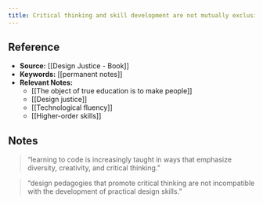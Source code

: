 ```yaml
---
title: Critical thinking and skill development are not mutually exclusive
---
```

## Reference
- **Source:** [[Design Justice - Book]]
- **Keywords:** [[permanent notes]]
- **Relevant Notes:** 
	- [[The object of true education is to make people]]
	- [[Design justice]]
	- [[Technological fluency]]
	- [[Higher-order skills]]
## Notes
> “learning to code is increasingly taught in ways that emphasize diversity, creativity, and critical thinking.”

> “design pedagogies that promote critical thinking are not incompatible with the development of practical design skills.”
